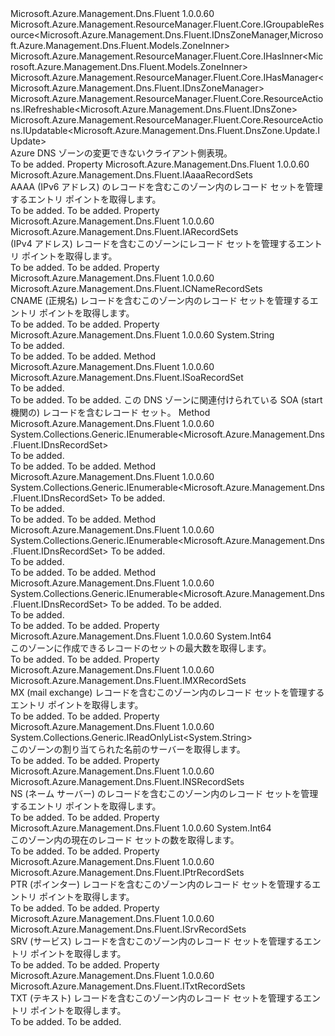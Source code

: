 <Type Name="IDnsZone" FullName="Microsoft.Azure.Management.Dns.Fluent.IDnsZone">
  <TypeSignature Language="C#" Value="public interface IDnsZone : Microsoft.Azure.Management.ResourceManager.Fluent.Core.IGroupableResource&lt;Microsoft.Azure.Management.Dns.Fluent.IDnsZoneManager,Microsoft.Azure.Management.Dns.Fluent.Models.ZoneInner&gt;, Microsoft.Azure.Management.ResourceManager.Fluent.Core.IHasInner&lt;Microsoft.Azure.Management.Dns.Fluent.Models.ZoneInner&gt;, Microsoft.Azure.Management.ResourceManager.Fluent.Core.IHasManager&lt;Microsoft.Azure.Management.Dns.Fluent.IDnsZoneManager&gt;, Microsoft.Azure.Management.ResourceManager.Fluent.Core.ResourceActions.IRefreshable&lt;Microsoft.Azure.Management.Dns.Fluent.IDnsZone&gt;, Microsoft.Azure.Management.ResourceManager.Fluent.Core.ResourceActions.IUpdatable&lt;Microsoft.Azure.Management.Dns.Fluent.DnsZone.Update.IUpdate&gt;" />
  <TypeSignature Language="ILAsm" Value=".class public interface auto ansi abstract IDnsZone implements class Microsoft.Azure.Management.ResourceManager.Fluent.Core.IGroupableResource`2&lt;class Microsoft.Azure.Management.Dns.Fluent.IDnsZoneManager, class Microsoft.Azure.Management.Dns.Fluent.Models.ZoneInner&gt;, class Microsoft.Azure.Management.ResourceManager.Fluent.Core.IHasId, class Microsoft.Azure.Management.ResourceManager.Fluent.Core.IHasInner`1&lt;class Microsoft.Azure.Management.Dns.Fluent.Models.ZoneInner&gt;, class Microsoft.Azure.Management.ResourceManager.Fluent.Core.IHasManager`1&lt;class Microsoft.Azure.Management.Dns.Fluent.IDnsZoneManager&gt;, class Microsoft.Azure.Management.ResourceManager.Fluent.Core.IHasName, class Microsoft.Azure.Management.ResourceManager.Fluent.Core.IHasResourceGroup, class Microsoft.Azure.Management.ResourceManager.Fluent.Core.IResource, class Microsoft.Azure.Management.ResourceManager.Fluent.Core.ResourceActions.IIndexable, class Microsoft.Azure.Management.ResourceManager.Fluent.Core.ResourceActions.IRefreshable`1&lt;class Microsoft.Azure.Management.Dns.Fluent.IDnsZone&gt;, class Microsoft.Azure.Management.ResourceManager.Fluent.Core.ResourceActions.IUpdatable`1&lt;class Microsoft.Azure.Management.Dns.Fluent.DnsZone.Update.IUpdate&gt;" />
  <TypeSignature Language="DocId" Value="T:Microsoft.Azure.Management.Dns.Fluent.IDnsZone" />
  <TypeSignature Language="VB.NET" Value="Public Interface IDnsZone&#xA;Implements IGroupableResource(Of IDnsZoneManager, ZoneInner), IHasInner(Of ZoneInner), IHasManager(Of IDnsZoneManager), IRefreshable(Of IDnsZone), IUpdatable(Of IUpdate)" />
  <TypeSignature Language="F#" Value="type IDnsZone = interface&#xA;    interface IGroupableResource&lt;IDnsZoneManager, ZoneInner&gt;&#xA;    interface IResource&#xA;    interface IIndexable&#xA;    interface IHasId&#xA;    interface IHasName&#xA;    interface IHasResourceGroup&#xA;    interface IHasManager&lt;IDnsZoneManager&gt;&#xA;    interface IHasInner&lt;ZoneInner&gt;&#xA;    interface IRefreshable&lt;IDnsZone&gt;&#xA;    interface IUpdatable&lt;IUpdate&gt;" />
  <AssemblyInfo>
    <AssemblyName>Microsoft.Azure.Management.Dns.Fluent</AssemblyName>
    <AssemblyVersion>1.0.0.60</AssemblyVersion>
  </AssemblyInfo>
  <Interfaces>
    <Interface>
      <InterfaceName>Microsoft.Azure.Management.ResourceManager.Fluent.Core.IGroupableResource&lt;Microsoft.Azure.Management.Dns.Fluent.IDnsZoneManager,Microsoft.Azure.Management.Dns.Fluent.Models.ZoneInner&gt;</InterfaceName>
    </Interface>
    <Interface>
      <InterfaceName>Microsoft.Azure.Management.ResourceManager.Fluent.Core.IHasInner&lt;Microsoft.Azure.Management.Dns.Fluent.Models.ZoneInner&gt;</InterfaceName>
    </Interface>
    <Interface>
      <InterfaceName>Microsoft.Azure.Management.ResourceManager.Fluent.Core.IHasManager&lt;Microsoft.Azure.Management.Dns.Fluent.IDnsZoneManager&gt;</InterfaceName>
    </Interface>
    <Interface>
      <InterfaceName>Microsoft.Azure.Management.ResourceManager.Fluent.Core.ResourceActions.IRefreshable&lt;Microsoft.Azure.Management.Dns.Fluent.IDnsZone&gt;</InterfaceName>
    </Interface>
    <Interface>
      <InterfaceName>Microsoft.Azure.Management.ResourceManager.Fluent.Core.ResourceActions.IUpdatable&lt;Microsoft.Azure.Management.Dns.Fluent.DnsZone.Update.IUpdate&gt;</InterfaceName>
    </Interface>
  </Interfaces>
  <Docs>
    <summary>
            Azure DNS ゾーンの変更できないクライアント側表現。
            </summary>
    <remarks>To be added.</remarks>
  </Docs>
  <Members>
    <Member MemberName="AaaaRecordSets">
      <MemberSignature Language="C#" Value="public Microsoft.Azure.Management.Dns.Fluent.IAaaaRecordSets AaaaRecordSets { get; }" />
      <MemberSignature Language="ILAsm" Value=".property instance class Microsoft.Azure.Management.Dns.Fluent.IAaaaRecordSets AaaaRecordSets" />
      <MemberSignature Language="DocId" Value="P:Microsoft.Azure.Management.Dns.Fluent.IDnsZone.AaaaRecordSets" />
      <MemberSignature Language="VB.NET" Value="Public ReadOnly Property AaaaRecordSets As IAaaaRecordSets" />
      <MemberSignature Language="F#" Value="member this.AaaaRecordSets : Microsoft.Azure.Management.Dns.Fluent.IAaaaRecordSets" Usage="Microsoft.Azure.Management.Dns.Fluent.IDnsZone.AaaaRecordSets" />
      <MemberType>Property</MemberType>
      <AssemblyInfo>
        <AssemblyName>Microsoft.Azure.Management.Dns.Fluent</AssemblyName>
        <AssemblyVersion>1.0.0.60</AssemblyVersion>
      </AssemblyInfo>
      <ReturnValue>
        <ReturnType>Microsoft.Azure.Management.Dns.Fluent.IAaaaRecordSets</ReturnType>
      </ReturnValue>
      <Docs>
        <summary>
            AAAA (IPv6 アドレス) のレコードを含むこのゾーン内のレコード セットを管理するエントリ ポイントを取得します。
            </summary>
        <value>To be added.</value>
        <remarks>To be added.</remarks>
      </Docs>
    </Member>
    <Member MemberName="ARecordSets">
      <MemberSignature Language="C#" Value="public Microsoft.Azure.Management.Dns.Fluent.IARecordSets ARecordSets { get; }" />
      <MemberSignature Language="ILAsm" Value=".property instance class Microsoft.Azure.Management.Dns.Fluent.IARecordSets ARecordSets" />
      <MemberSignature Language="DocId" Value="P:Microsoft.Azure.Management.Dns.Fluent.IDnsZone.ARecordSets" />
      <MemberSignature Language="VB.NET" Value="Public ReadOnly Property ARecordSets As IARecordSets" />
      <MemberSignature Language="F#" Value="member this.ARecordSets : Microsoft.Azure.Management.Dns.Fluent.IARecordSets" Usage="Microsoft.Azure.Management.Dns.Fluent.IDnsZone.ARecordSets" />
      <MemberType>Property</MemberType>
      <AssemblyInfo>
        <AssemblyName>Microsoft.Azure.Management.Dns.Fluent</AssemblyName>
        <AssemblyVersion>1.0.0.60</AssemblyVersion>
      </AssemblyInfo>
      <ReturnValue>
        <ReturnType>Microsoft.Azure.Management.Dns.Fluent.IARecordSets</ReturnType>
      </ReturnValue>
      <Docs>
        <summary>
            (IPv4 アドレス) レコードを含むこのゾーンにレコード セットを管理するエントリ ポイントを取得します。
            </summary>
        <value>To be added.</value>
        <remarks>To be added.</remarks>
      </Docs>
    </Member>
    <Member MemberName="CNameRecordSets">
      <MemberSignature Language="C#" Value="public Microsoft.Azure.Management.Dns.Fluent.ICNameRecordSets CNameRecordSets { get; }" />
      <MemberSignature Language="ILAsm" Value=".property instance class Microsoft.Azure.Management.Dns.Fluent.ICNameRecordSets CNameRecordSets" />
      <MemberSignature Language="DocId" Value="P:Microsoft.Azure.Management.Dns.Fluent.IDnsZone.CNameRecordSets" />
      <MemberSignature Language="VB.NET" Value="Public ReadOnly Property CNameRecordSets As ICNameRecordSets" />
      <MemberSignature Language="F#" Value="member this.CNameRecordSets : Microsoft.Azure.Management.Dns.Fluent.ICNameRecordSets" Usage="Microsoft.Azure.Management.Dns.Fluent.IDnsZone.CNameRecordSets" />
      <MemberType>Property</MemberType>
      <AssemblyInfo>
        <AssemblyName>Microsoft.Azure.Management.Dns.Fluent</AssemblyName>
        <AssemblyVersion>1.0.0.60</AssemblyVersion>
      </AssemblyInfo>
      <ReturnValue>
        <ReturnType>Microsoft.Azure.Management.Dns.Fluent.ICNameRecordSets</ReturnType>
      </ReturnValue>
      <Docs>
        <summary>
            CNAME (正規名) レコードを含むこのゾーン内のレコード セットを管理するエントリ ポイントを取得します。
            </summary>
        <value>To be added.</value>
        <remarks>To be added.</remarks>
      </Docs>
    </Member>
    <Member MemberName="ETag">
      <MemberSignature Language="C#" Value="public string ETag { get; }" />
      <MemberSignature Language="ILAsm" Value=".property instance string ETag" />
      <MemberSignature Language="DocId" Value="P:Microsoft.Azure.Management.Dns.Fluent.IDnsZone.ETag" />
      <MemberSignature Language="VB.NET" Value="Public ReadOnly Property ETag As String" />
      <MemberSignature Language="F#" Value="member this.ETag : string" Usage="Microsoft.Azure.Management.Dns.Fluent.IDnsZone.ETag" />
      <MemberType>Property</MemberType>
      <AssemblyInfo>
        <AssemblyName>Microsoft.Azure.Management.Dns.Fluent</AssemblyName>
        <AssemblyVersion>1.0.0.60</AssemblyVersion>
      </AssemblyInfo>
      <ReturnValue>
        <ReturnType>System.String</ReturnType>
      </ReturnValue>
      <Docs>
        <summary>To be added.</summary>
        <value>To be added.</value>
        <remarks>To be added.</remarks>
      </Docs>
    </Member>
    <Member MemberName="GetSoaRecordSet">
      <MemberSignature Language="C#" Value="public Microsoft.Azure.Management.Dns.Fluent.ISoaRecordSet GetSoaRecordSet ();" />
      <MemberSignature Language="ILAsm" Value=".method public hidebysig newslot virtual instance class Microsoft.Azure.Management.Dns.Fluent.ISoaRecordSet GetSoaRecordSet() cil managed" />
      <MemberSignature Language="DocId" Value="M:Microsoft.Azure.Management.Dns.Fluent.IDnsZone.GetSoaRecordSet" />
      <MemberSignature Language="VB.NET" Value="Public Function GetSoaRecordSet () As ISoaRecordSet" />
      <MemberSignature Language="F#" Value="abstract member GetSoaRecordSet : unit -&gt; Microsoft.Azure.Management.Dns.Fluent.ISoaRecordSet" Usage="iDnsZone.GetSoaRecordSet " />
      <MemberType>Method</MemberType>
      <AssemblyInfo>
        <AssemblyName>Microsoft.Azure.Management.Dns.Fluent</AssemblyName>
        <AssemblyVersion>1.0.0.60</AssemblyVersion>
      </AssemblyInfo>
      <ReturnValue>
        <ReturnType>Microsoft.Azure.Management.Dns.Fluent.ISoaRecordSet</ReturnType>
      </ReturnValue>
      <Parameters />
      <Docs>
        <summary>To be added.</summary>
        <returns>To be added.</returns>
        <remarks>To be added.</remarks>
        <return>この DNS ゾーンに関連付けられている SOA (start 機関の) レコードを含むレコード セット。</return>
      </Docs>
    </Member>
    <Member MemberName="ListRecordSets">
      <MemberSignature Language="C#" Value="public System.Collections.Generic.IEnumerable&lt;Microsoft.Azure.Management.Dns.Fluent.IDnsRecordSet&gt; ListRecordSets ();" />
      <MemberSignature Language="ILAsm" Value=".method public hidebysig newslot virtual instance class System.Collections.Generic.IEnumerable`1&lt;class Microsoft.Azure.Management.Dns.Fluent.IDnsRecordSet&gt; ListRecordSets() cil managed" />
      <MemberSignature Language="DocId" Value="M:Microsoft.Azure.Management.Dns.Fluent.IDnsZone.ListRecordSets" />
      <MemberSignature Language="VB.NET" Value="Public Function ListRecordSets () As IEnumerable(Of IDnsRecordSet)" />
      <MemberSignature Language="F#" Value="abstract member ListRecordSets : unit -&gt; seq&lt;Microsoft.Azure.Management.Dns.Fluent.IDnsRecordSet&gt;" Usage="iDnsZone.ListRecordSets " />
      <MemberType>Method</MemberType>
      <AssemblyInfo>
        <AssemblyName>Microsoft.Azure.Management.Dns.Fluent</AssemblyName>
        <AssemblyVersion>1.0.0.60</AssemblyVersion>
      </AssemblyInfo>
      <ReturnValue>
        <ReturnType>System.Collections.Generic.IEnumerable&lt;Microsoft.Azure.Management.Dns.Fluent.IDnsRecordSet&gt;</ReturnType>
      </ReturnValue>
      <Parameters />
      <Docs>
        <summary>To be added.</summary>
        <returns>To be added.</returns>
        <remarks>To be added.</remarks>
      </Docs>
    </Member>
    <Member MemberName="ListRecordSets">
      <MemberSignature Language="C#" Value="public System.Collections.Generic.IEnumerable&lt;Microsoft.Azure.Management.Dns.Fluent.IDnsRecordSet&gt; ListRecordSets (int pageSize);" />
      <MemberSignature Language="ILAsm" Value=".method public hidebysig newslot virtual instance class System.Collections.Generic.IEnumerable`1&lt;class Microsoft.Azure.Management.Dns.Fluent.IDnsRecordSet&gt; ListRecordSets(int32 pageSize) cil managed" />
      <MemberSignature Language="DocId" Value="M:Microsoft.Azure.Management.Dns.Fluent.IDnsZone.ListRecordSets(System.Int32)" />
      <MemberSignature Language="VB.NET" Value="Public Function ListRecordSets (pageSize As Integer) As IEnumerable(Of IDnsRecordSet)" />
      <MemberSignature Language="F#" Value="abstract member ListRecordSets : int -&gt; seq&lt;Microsoft.Azure.Management.Dns.Fluent.IDnsRecordSet&gt;" Usage="iDnsZone.ListRecordSets pageSize" />
      <MemberType>Method</MemberType>
      <AssemblyInfo>
        <AssemblyName>Microsoft.Azure.Management.Dns.Fluent</AssemblyName>
        <AssemblyVersion>1.0.0.60</AssemblyVersion>
      </AssemblyInfo>
      <ReturnValue>
        <ReturnType>System.Collections.Generic.IEnumerable&lt;Microsoft.Azure.Management.Dns.Fluent.IDnsRecordSet&gt;</ReturnType>
      </ReturnValue>
      <Parameters>
        <Parameter Name="pageSize" Type="System.Int32" />
      </Parameters>
      <Docs>
        <param name="pageSize">To be added.</param>
        <summary>To be added.</summary>
        <returns>To be added.</returns>
        <remarks>To be added.</remarks>
      </Docs>
    </Member>
    <Member MemberName="ListRecordSets">
      <MemberSignature Language="C#" Value="public System.Collections.Generic.IEnumerable&lt;Microsoft.Azure.Management.Dns.Fluent.IDnsRecordSet&gt; ListRecordSets (string recordSetNameSuffix);" />
      <MemberSignature Language="ILAsm" Value=".method public hidebysig newslot virtual instance class System.Collections.Generic.IEnumerable`1&lt;class Microsoft.Azure.Management.Dns.Fluent.IDnsRecordSet&gt; ListRecordSets(string recordSetNameSuffix) cil managed" />
      <MemberSignature Language="DocId" Value="M:Microsoft.Azure.Management.Dns.Fluent.IDnsZone.ListRecordSets(System.String)" />
      <MemberSignature Language="VB.NET" Value="Public Function ListRecordSets (recordSetNameSuffix As String) As IEnumerable(Of IDnsRecordSet)" />
      <MemberSignature Language="F#" Value="abstract member ListRecordSets : string -&gt; seq&lt;Microsoft.Azure.Management.Dns.Fluent.IDnsRecordSet&gt;" Usage="iDnsZone.ListRecordSets recordSetNameSuffix" />
      <MemberType>Method</MemberType>
      <AssemblyInfo>
        <AssemblyName>Microsoft.Azure.Management.Dns.Fluent</AssemblyName>
        <AssemblyVersion>1.0.0.60</AssemblyVersion>
      </AssemblyInfo>
      <ReturnValue>
        <ReturnType>System.Collections.Generic.IEnumerable&lt;Microsoft.Azure.Management.Dns.Fluent.IDnsRecordSet&gt;</ReturnType>
      </ReturnValue>
      <Parameters>
        <Parameter Name="recordSetNameSuffix" Type="System.String" />
      </Parameters>
      <Docs>
        <param name="recordSetNameSuffix">To be added.</param>
        <summary>To be added.</summary>
        <returns>To be added.</returns>
        <remarks>To be added.</remarks>
      </Docs>
    </Member>
    <Member MemberName="ListRecordSets">
      <MemberSignature Language="C#" Value="public System.Collections.Generic.IEnumerable&lt;Microsoft.Azure.Management.Dns.Fluent.IDnsRecordSet&gt; ListRecordSets (string recordSetNameSuffix, int pageSize);" />
      <MemberSignature Language="ILAsm" Value=".method public hidebysig newslot virtual instance class System.Collections.Generic.IEnumerable`1&lt;class Microsoft.Azure.Management.Dns.Fluent.IDnsRecordSet&gt; ListRecordSets(string recordSetNameSuffix, int32 pageSize) cil managed" />
      <MemberSignature Language="DocId" Value="M:Microsoft.Azure.Management.Dns.Fluent.IDnsZone.ListRecordSets(System.String,System.Int32)" />
      <MemberSignature Language="VB.NET" Value="Public Function ListRecordSets (recordSetNameSuffix As String, pageSize As Integer) As IEnumerable(Of IDnsRecordSet)" />
      <MemberSignature Language="F#" Value="abstract member ListRecordSets : string * int -&gt; seq&lt;Microsoft.Azure.Management.Dns.Fluent.IDnsRecordSet&gt;" Usage="iDnsZone.ListRecordSets (recordSetNameSuffix, pageSize)" />
      <MemberType>Method</MemberType>
      <AssemblyInfo>
        <AssemblyName>Microsoft.Azure.Management.Dns.Fluent</AssemblyName>
        <AssemblyVersion>1.0.0.60</AssemblyVersion>
      </AssemblyInfo>
      <ReturnValue>
        <ReturnType>System.Collections.Generic.IEnumerable&lt;Microsoft.Azure.Management.Dns.Fluent.IDnsRecordSet&gt;</ReturnType>
      </ReturnValue>
      <Parameters>
        <Parameter Name="recordSetNameSuffix" Type="System.String" />
        <Parameter Name="pageSize" Type="System.Int32" />
      </Parameters>
      <Docs>
        <param name="recordSetNameSuffix">To be added.</param>
        <param name="pageSize">To be added.</param>
        <summary>To be added.</summary>
        <returns>To be added.</returns>
        <remarks>To be added.</remarks>
      </Docs>
    </Member>
    <Member MemberName="MaxNumberOfRecordSets">
      <MemberSignature Language="C#" Value="public long MaxNumberOfRecordSets { get; }" />
      <MemberSignature Language="ILAsm" Value=".property instance int64 MaxNumberOfRecordSets" />
      <MemberSignature Language="DocId" Value="P:Microsoft.Azure.Management.Dns.Fluent.IDnsZone.MaxNumberOfRecordSets" />
      <MemberSignature Language="VB.NET" Value="Public ReadOnly Property MaxNumberOfRecordSets As Long" />
      <MemberSignature Language="F#" Value="member this.MaxNumberOfRecordSets : int64" Usage="Microsoft.Azure.Management.Dns.Fluent.IDnsZone.MaxNumberOfRecordSets" />
      <MemberType>Property</MemberType>
      <AssemblyInfo>
        <AssemblyName>Microsoft.Azure.Management.Dns.Fluent</AssemblyName>
        <AssemblyVersion>1.0.0.60</AssemblyVersion>
      </AssemblyInfo>
      <ReturnValue>
        <ReturnType>System.Int64</ReturnType>
      </ReturnValue>
      <Docs>
        <summary>
            このゾーンに作成できるレコードのセットの最大数を取得します。
            </summary>
        <value>To be added.</value>
        <remarks>To be added.</remarks>
      </Docs>
    </Member>
    <Member MemberName="MXRecordSets">
      <MemberSignature Language="C#" Value="public Microsoft.Azure.Management.Dns.Fluent.IMXRecordSets MXRecordSets { get; }" />
      <MemberSignature Language="ILAsm" Value=".property instance class Microsoft.Azure.Management.Dns.Fluent.IMXRecordSets MXRecordSets" />
      <MemberSignature Language="DocId" Value="P:Microsoft.Azure.Management.Dns.Fluent.IDnsZone.MXRecordSets" />
      <MemberSignature Language="VB.NET" Value="Public ReadOnly Property MXRecordSets As IMXRecordSets" />
      <MemberSignature Language="F#" Value="member this.MXRecordSets : Microsoft.Azure.Management.Dns.Fluent.IMXRecordSets" Usage="Microsoft.Azure.Management.Dns.Fluent.IDnsZone.MXRecordSets" />
      <MemberType>Property</MemberType>
      <AssemblyInfo>
        <AssemblyName>Microsoft.Azure.Management.Dns.Fluent</AssemblyName>
        <AssemblyVersion>1.0.0.60</AssemblyVersion>
      </AssemblyInfo>
      <ReturnValue>
        <ReturnType>Microsoft.Azure.Management.Dns.Fluent.IMXRecordSets</ReturnType>
      </ReturnValue>
      <Docs>
        <summary>
            MX (mail exchange) レコードを含むこのゾーン内のレコード セットを管理するエントリ ポイントを取得します。
            </summary>
        <value>To be added.</value>
        <remarks>To be added.</remarks>
      </Docs>
    </Member>
    <Member MemberName="NameServers">
      <MemberSignature Language="C#" Value="public System.Collections.Generic.IReadOnlyList&lt;string&gt; NameServers { get; }" />
      <MemberSignature Language="ILAsm" Value=".property instance class System.Collections.Generic.IReadOnlyList`1&lt;string&gt; NameServers" />
      <MemberSignature Language="DocId" Value="P:Microsoft.Azure.Management.Dns.Fluent.IDnsZone.NameServers" />
      <MemberSignature Language="VB.NET" Value="Public ReadOnly Property NameServers As IReadOnlyList(Of String)" />
      <MemberSignature Language="F#" Value="member this.NameServers : System.Collections.Generic.IReadOnlyList&lt;string&gt;" Usage="Microsoft.Azure.Management.Dns.Fluent.IDnsZone.NameServers" />
      <MemberType>Property</MemberType>
      <AssemblyInfo>
        <AssemblyName>Microsoft.Azure.Management.Dns.Fluent</AssemblyName>
        <AssemblyVersion>1.0.0.60</AssemblyVersion>
      </AssemblyInfo>
      <ReturnValue>
        <ReturnType>System.Collections.Generic.IReadOnlyList&lt;System.String&gt;</ReturnType>
      </ReturnValue>
      <Docs>
        <summary>
            このゾーンの割り当てられた名前のサーバーを取得します。
            </summary>
        <value>To be added.</value>
        <remarks>To be added.</remarks>
      </Docs>
    </Member>
    <Member MemberName="NSRecordSets">
      <MemberSignature Language="C#" Value="public Microsoft.Azure.Management.Dns.Fluent.INSRecordSets NSRecordSets { get; }" />
      <MemberSignature Language="ILAsm" Value=".property instance class Microsoft.Azure.Management.Dns.Fluent.INSRecordSets NSRecordSets" />
      <MemberSignature Language="DocId" Value="P:Microsoft.Azure.Management.Dns.Fluent.IDnsZone.NSRecordSets" />
      <MemberSignature Language="VB.NET" Value="Public ReadOnly Property NSRecordSets As INSRecordSets" />
      <MemberSignature Language="F#" Value="member this.NSRecordSets : Microsoft.Azure.Management.Dns.Fluent.INSRecordSets" Usage="Microsoft.Azure.Management.Dns.Fluent.IDnsZone.NSRecordSets" />
      <MemberType>Property</MemberType>
      <AssemblyInfo>
        <AssemblyName>Microsoft.Azure.Management.Dns.Fluent</AssemblyName>
        <AssemblyVersion>1.0.0.60</AssemblyVersion>
      </AssemblyInfo>
      <ReturnValue>
        <ReturnType>Microsoft.Azure.Management.Dns.Fluent.INSRecordSets</ReturnType>
      </ReturnValue>
      <Docs>
        <summary>
            NS (ネーム サーバー) のレコードを含むこのゾーン内のレコード セットを管理するエントリ ポイントを取得します。
            </summary>
        <value>To be added.</value>
        <remarks>To be added.</remarks>
      </Docs>
    </Member>
    <Member MemberName="NumberOfRecordSets">
      <MemberSignature Language="C#" Value="public long NumberOfRecordSets { get; }" />
      <MemberSignature Language="ILAsm" Value=".property instance int64 NumberOfRecordSets" />
      <MemberSignature Language="DocId" Value="P:Microsoft.Azure.Management.Dns.Fluent.IDnsZone.NumberOfRecordSets" />
      <MemberSignature Language="VB.NET" Value="Public ReadOnly Property NumberOfRecordSets As Long" />
      <MemberSignature Language="F#" Value="member this.NumberOfRecordSets : int64" Usage="Microsoft.Azure.Management.Dns.Fluent.IDnsZone.NumberOfRecordSets" />
      <MemberType>Property</MemberType>
      <AssemblyInfo>
        <AssemblyName>Microsoft.Azure.Management.Dns.Fluent</AssemblyName>
        <AssemblyVersion>1.0.0.60</AssemblyVersion>
      </AssemblyInfo>
      <ReturnValue>
        <ReturnType>System.Int64</ReturnType>
      </ReturnValue>
      <Docs>
        <summary>
            このゾーン内の現在のレコード セットの数を取得します。
            </summary>
        <value>To be added.</value>
        <remarks>To be added.</remarks>
      </Docs>
    </Member>
    <Member MemberName="PtrRecordSets">
      <MemberSignature Language="C#" Value="public Microsoft.Azure.Management.Dns.Fluent.IPtrRecordSets PtrRecordSets { get; }" />
      <MemberSignature Language="ILAsm" Value=".property instance class Microsoft.Azure.Management.Dns.Fluent.IPtrRecordSets PtrRecordSets" />
      <MemberSignature Language="DocId" Value="P:Microsoft.Azure.Management.Dns.Fluent.IDnsZone.PtrRecordSets" />
      <MemberSignature Language="VB.NET" Value="Public ReadOnly Property PtrRecordSets As IPtrRecordSets" />
      <MemberSignature Language="F#" Value="member this.PtrRecordSets : Microsoft.Azure.Management.Dns.Fluent.IPtrRecordSets" Usage="Microsoft.Azure.Management.Dns.Fluent.IDnsZone.PtrRecordSets" />
      <MemberType>Property</MemberType>
      <AssemblyInfo>
        <AssemblyName>Microsoft.Azure.Management.Dns.Fluent</AssemblyName>
        <AssemblyVersion>1.0.0.60</AssemblyVersion>
      </AssemblyInfo>
      <ReturnValue>
        <ReturnType>Microsoft.Azure.Management.Dns.Fluent.IPtrRecordSets</ReturnType>
      </ReturnValue>
      <Docs>
        <summary>
            PTR (ポインター) レコードを含むこのゾーン内のレコード セットを管理するエントリ ポイントを取得します。
            </summary>
        <value>To be added.</value>
        <remarks>To be added.</remarks>
      </Docs>
    </Member>
    <Member MemberName="SrvRecordSets">
      <MemberSignature Language="C#" Value="public Microsoft.Azure.Management.Dns.Fluent.ISrvRecordSets SrvRecordSets { get; }" />
      <MemberSignature Language="ILAsm" Value=".property instance class Microsoft.Azure.Management.Dns.Fluent.ISrvRecordSets SrvRecordSets" />
      <MemberSignature Language="DocId" Value="P:Microsoft.Azure.Management.Dns.Fluent.IDnsZone.SrvRecordSets" />
      <MemberSignature Language="VB.NET" Value="Public ReadOnly Property SrvRecordSets As ISrvRecordSets" />
      <MemberSignature Language="F#" Value="member this.SrvRecordSets : Microsoft.Azure.Management.Dns.Fluent.ISrvRecordSets" Usage="Microsoft.Azure.Management.Dns.Fluent.IDnsZone.SrvRecordSets" />
      <MemberType>Property</MemberType>
      <AssemblyInfo>
        <AssemblyName>Microsoft.Azure.Management.Dns.Fluent</AssemblyName>
        <AssemblyVersion>1.0.0.60</AssemblyVersion>
      </AssemblyInfo>
      <ReturnValue>
        <ReturnType>Microsoft.Azure.Management.Dns.Fluent.ISrvRecordSets</ReturnType>
      </ReturnValue>
      <Docs>
        <summary>
            SRV (サービス) レコードを含むこのゾーン内のレコード セットを管理するエントリ ポイントを取得します。
            </summary>
        <value>To be added.</value>
        <remarks>To be added.</remarks>
      </Docs>
    </Member>
    <Member MemberName="TxtRecordSets">
      <MemberSignature Language="C#" Value="public Microsoft.Azure.Management.Dns.Fluent.ITxtRecordSets TxtRecordSets { get; }" />
      <MemberSignature Language="ILAsm" Value=".property instance class Microsoft.Azure.Management.Dns.Fluent.ITxtRecordSets TxtRecordSets" />
      <MemberSignature Language="DocId" Value="P:Microsoft.Azure.Management.Dns.Fluent.IDnsZone.TxtRecordSets" />
      <MemberSignature Language="VB.NET" Value="Public ReadOnly Property TxtRecordSets As ITxtRecordSets" />
      <MemberSignature Language="F#" Value="member this.TxtRecordSets : Microsoft.Azure.Management.Dns.Fluent.ITxtRecordSets" Usage="Microsoft.Azure.Management.Dns.Fluent.IDnsZone.TxtRecordSets" />
      <MemberType>Property</MemberType>
      <AssemblyInfo>
        <AssemblyName>Microsoft.Azure.Management.Dns.Fluent</AssemblyName>
        <AssemblyVersion>1.0.0.60</AssemblyVersion>
      </AssemblyInfo>
      <ReturnValue>
        <ReturnType>Microsoft.Azure.Management.Dns.Fluent.ITxtRecordSets</ReturnType>
      </ReturnValue>
      <Docs>
        <summary>
            TXT (テキスト) レコードを含むこのゾーン内のレコード セットを管理するエントリ ポイントを取得します。
            </summary>
        <value>To be added.</value>
        <remarks>To be added.</remarks>
      </Docs>
    </Member>
  </Members>
</Type>